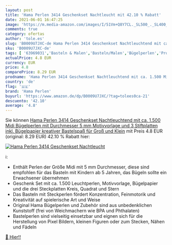 ```yaml
---
layout: post
title: 'Hama Perlen 3414 Geschenkset Nachtleucht mit 42.10 % Rabatt'
date: 2021-06-01 16:47:25
image: 'https://m.media-amazon.com/images/I/51Vm+Q8Y7CL._SL500_._SL400_.jpg'
comments: true
category: ofertas
author: 'tole.es'
slug: 'B0009U7JXC-de Hama Perlen 3414 Geschenkset Nachtleuchtend mit ca. 1.500...'
sku: 'B0009U7JXC-de'
tags: [ '63969031','Basteln & Malen','Basteln/Malen','Bügelperlen','Produkte','Spielzeug','hama perlen', ]
actualPrice: 4.8 EUR
currency: EUR
price: 4.8
comparePrice: 8.29 EUR
prodname: 'Hama Perlen 3414 Geschenkset Nachtleuchtend mit ca. 1.500 Midi Bügelperlen mit Durchmesser 5 mm  Motivvorlage und 3 Stiftplatten  inkl. Bügelpapier  kreativer Bastelspaß für Groß und Klein'
country: 'de'
flag: '🇩🇪'
brand: 'Hama Perlen'
buyurl: 'https://www.amazon.de/dp/B0009U7JXC/?tag=tolees0ca-21'
descuento: '42.10'
average: '4.8'
---
```


Sie können [Hama Perlen 3414 Geschenkset Nachtleuchtend mit ca. 1.500 Midi Bügelperlen mit Durchmesser 5 mm  Motivvorlage und 3 Stiftplatten  inkl. Bügelpapier  kreativer Bastelspaß für Groß und Klein](https://www.amazon.de/dp/B0009U7JXC/?tag=tolees0ca-21) mit Preis 4.8 EUR (original: 8.29 EUR) 42.10 % Rabatt hier:

[![Hama Perlen 3414 Geschenkset Nachtleucht](https://m.media-amazon.com/images/I/51Vm+Q8Y7CL._SL500_._SL400_.jpg)](https://www.amazon.de/dp/B0009U7JXC/?tag=tolees0ca-21)

ℹ️:

- Enthält Perlen der Größe Midi mit 5 mm Durchmesser, diese sind empfohlen für das Basteln mit Kindern ab 5 Jahren, das Bügeln sollte ein Erwachsener übernehmen
- Geschenk Set mit ca. 1.500 Leuchtperlen, Motivvorlage, Bügelpapier und die drei Steckplatten Kreis, Quadrat und Stern
- Das Basteln mit Steckperlen fördert Konzentration, Feinmotorik und Kreativität auf spielerische Art und Weise
- Original Hama Bügelperlen und Zubehör sind aus unbedenklichen Kunststoff (frei von Weichmachern wie BPA und Phthalaten)
- Bastelperlen sind vielseitig einsetzbar und eignen sich für die Herstellung von Pixel Bildern, kleinen Figuren oder zum Stecken, Nähen und Fädeln

[🛒 Hier!!](https://www.amazon.de/dp/B0009U7JXC/?tag=tolees0ca-21)
